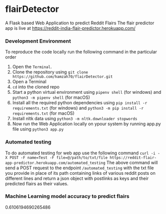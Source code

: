 # flairDetector

A Flask based Web Application to predict Reddit Flairs
The flair predictor app is live at https://reddit-india-flair-predictor.herokuapp.com/

### Development Environment
To reproduce the code locally run the following command in the particular order
 1. Open the `Terminal`.
 2. Clone the repository using `git clone https://github.com/hamzah70/flairDetector.git`
 3. Open a Terminal
 4. `cd` into the cloned repo
 5. Start a python virtual environment using `pipenv shell` (for windows) and `python3 -m pipenv shell` (for macOS)
 6. Install all the required python dependencies using `pip install -r requirements.txt` (for windows) and `python3 -m pip install -r requirements.txt` (for macOS)
 7. Install nltk data using `python3 -m nltk.downloader stopwords`
 8. Now run the Web Application locally on ypour system by running app.py file using `python3 app.py`

### Automated testing 
To do automated testing for web app use the following command
`curl -i -X POST -F name=Test -F file=@/path/to/txt/file https://reddit-flair-app-predictor.herokuapp.com/automated_testing`
The above command will send a POST request to the endpoint `/automated_testing` with the txt file you provide in place of its path containing links of various reddit posts on different lines and return a json object with postlinks as keys and their predicted flairs as their values.

### Machine Learning model accuracy to predict flairs
0.6106194690265486



